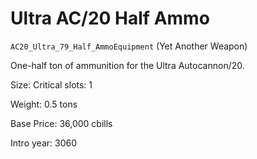 # Ultra AC/20 Half Ammo

`AC20_Ultra_79_Half_AmmoEquipment` (Yet Another Weapon)

One-half ton of ammunition for the Ultra Autocannon/20.

Size: Critical slots: 1

Weight: 0.5 tons

Base Price: 36,000 cbills

Intro year: 3060

